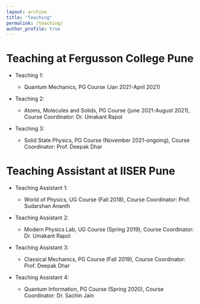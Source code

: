 ```yaml
---
layout: archive
title: "Teaching"
permalink: /teaching/
author_profile: true
---
```



Teaching at Fergusson College Pune
======
* Teaching 1:
  * Quantum Mechanics, PG Course (Jan 2021-April 2021)

* Teaching 2:
  * Atoms, Molecules and Solids, PG Course (june 2021-August 2021), Course Coordinator: Dr. Umakant Rapol

* Teaching 3:
  * Solid State Physics, PG Course (November 2021-ongoing), Course Coordinator: Prof. Deepak Dhar


Teaching Assistant at IISER Pune
======
* Teaching Assistant 1:
  * World of Physics, UG Course (Fall 2018), Course Coordinator: Prof. Sudarshan Ananth

* Teaching Assistant 2:
  * Modern Physics Lab, UG Course (Spring 2019), Course Coordinator: Dr. Umakant Rapol

* Teaching Assistant 3:
  * Classical Mechanics, PG Course (Fall 2019), Course Coordinator: Prof. Deepak Dhar

* Teaching Assistant 4:
  * Quantum Information, PG Course (Spring 2020), Course Coordinator: Dr. Sachin Jain
